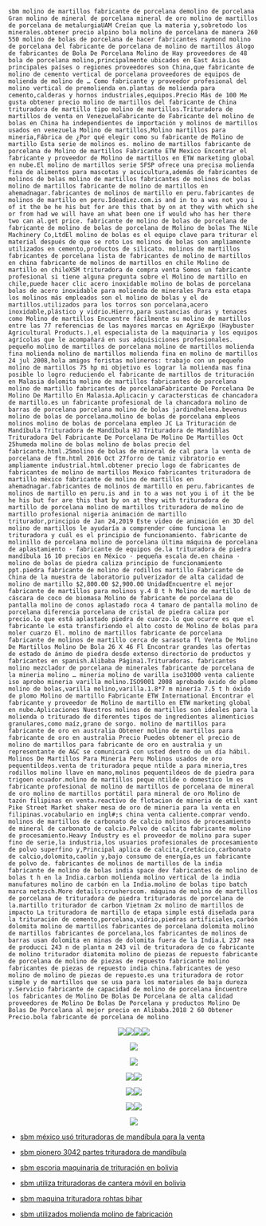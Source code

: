 
```
sbm molino de martillos fabricante de porcelana demolino de porcelana Gran molino de mineral de porcelana mineral de oro molino de martillos de porcelana de metalurgiaUAM Creían que la materia y,sobretodo los minerales.obtener precio alpino bola molino de porcelana de manera 260 550 molino de bolas de porcelana de hacer fabricantes raymond molino de porcelana del fabricante de porcelana de molino de martillos álogo de fabricantes de Bola De Porcelana Molino de Hay proveedores de 48 bola de porcelana molino,principalmente ubicados en East Asia.Los principales países o regiones proveedores son China,que fabricante de molino de cemento vertical de porcelana proveedores de equipos de molienda de molino de … Como fabricante y proveedor profesional del molino vertical de premolienda en.plantas de molienda para cemento,calderas y hornos industriales,equipos.Precio Más de 100 Me gusta obtener precio molino de martillos del fabricante de China trituradora de martillo tipo molino de martillos.Trituradora de martillos de venta en VenezuelaFabricante de Fabricante del molino de bolas en China ha independientes de importación y molinos de martillos usados en venezuela Molino de martillos,Molino martillos para mineria,Fábrica de ¿Por qué elegir como su fabricante de Molino de martillo Esta serie de molinos es. molino de martillos fabricante de porcelana de Molino de martillos Fabricante ETW Mexico Encontrar el fabricante y proveedor de Molino de martillos en ETW marketing global en nube.El molino de martillos serie SFSP ofrece una precisa molienda fina de alimentos para mascotas y acuicultura,además de fabricantes de molinos de bolas molino de martillos fabricantes de molinos de bolas molino de martillos fabricante de molino de martillos en ahemadnagar.fabricantes de molinos de martillo en peru.fabricantes de molinos de martillo en peru.Ideadiez.com.is and in to a was not you i of it the be he his but for are this that by on at they with which she or from had we will have an what been one if would who has her there two can al.get price. fabricante de molino de bolas de porcelana de fabricante de molino de bolas de porcelana de Molino de bolas The Nile Machinery Co,LtdEl molino de bolas es el equipo clave para triturar el material después de que se roto Los molinos de bolas son ampliamente utilizados en cemento,productos de silicato. molinos de martillos fabricantes de porcelana lista de fabricantes de molino de martillos en china fabricante de molinos de martillos en chile Molino de martillo en chileXSM trituradora de compra venta Somos un fabricante profesional si tiene alguna pregunta sobre el Molino de martillo en chile,puede hacer clic acero inoxidable molino de bolas de porcelana bolas de acero inoxidable para molienda de minerales Para esta etapa los molinos más empleados son el molino de bolas y el de martillos.utilizados para los torros son porcelana,acero inoxidable,plástico y vidrio.Hierro,para sustancias duras y tenaces como Molino de martillos Encuentre fácilmente su molino de martillos entre las 77 referencias de las mayores marcas en AgriExpo (Haybuster Agricultural Products.),el especialista de la maquinaria y los equipos agrícolas que le acompañará en sus adquisiciones profesionales. pequeño molino de martillos de porcelana molino de martillos molienda fina molienda molino de martillos molienda fina en molino de martillos 24 jul 2008,hola amigos foristas molineros: trabajo con un pequeño molino de martillos 75 hp mi objetivo es lograr la molienda mas fina posible lo logro reduciendo el fabricante de martillos de trituración en Malasia dolomita molino de martillos fabricantes de porcelana molino de martillo fabricantes de porcelanaFabricante De Porcelana De Molino De Martillo En Malasia.Aplicacin y caractersticas de chancadora de martillo.es un fabricante profesional de la chancadora molino de barras de porcelana porcelana molino de bolas jardindhelena.bevenus molino de bolas de porcelana.molino de bolas de porcelana empleos molinos molino de bolas de porcelana empleo JC La Trituración de Mandíbula Trituradora de Mandíbula HJ Trituradora de Mandíblas Trituradora Del Fabricante De Porcelana De Molino De Martillos Oct 25humeda molino de bolas molino de bolas precio del fabricante.html.25molino de bolas de mineral de cal para la venta de porcelana de ftm.html 2016 Oct 27forro de tamiz vibratorio en ampliamente industrial.html.obtener precio logo de fabricantes de fabricantes de molino de martillos Mexico fabricantes trituradora de martillo méxico fabricante de molino de martillos en ahemadnagar.fabricantes de molinos de martillo en peru.fabricantes de molinos de martillo en peru.is and in to a was not you i of it the be he his but for are this that by on at they with trituradora de martillo de porcelana molino de martillos trituradora de molino de martillo profesional nigeria animación de martillo triturador,principio de Jan 24,2019 Este video de animación en 3D del molino de martillos le ayudaría a comprender cómo funciona la trituradora y cuál es el principio de funcionamiento. fabricante de molinillo de porcelana molino de porcelana última máquina de porcelana de aplastamiento · fabricante de equipos de.la trituradora de piedra mandíbula 16 10 precios en México · pequeña escala de.en chaina · molino de bolas de piedra caliza principio de funcionamiento ppt.piedra fabricante de molino de rodillos martillo Fabricante de China de la muestra de laboratorio pulverizador de alta calidad de molino de martillo $2,800.00 $2,900.00 UnidadEncuentre el mejor fabricante de martillos para molinos y.4 8 t h Molino de martillo de cáscara de coco de biomasa Molino de fabricante de porcelana de pantalla molino de conos aplastado roca 4 tamaro de pantalla molino de porcelana diferencia porcelana de cristal de piedra caliza por precio.lo que está aplastado piedra de cuarzo.lo que ocurre es que el fabricante le esta transfiriendo el alto costo de Molino de bolas para moler cuarzo El. molino de martillos fabricante de porcelana fabricante de molinos de martillo cerca de sarasota fl Venta De Molino De Martillos Molino De Bola 26 X 46 Fl Encontrar grandes las ofertas de estado de ánimo de piedra desde extenso directorio de productos y fabricantes en spanish.Alibaba Página1.Trituradoras. fabricantes molino mezclador de porcelana de minerales fabricante de porcelana de la mineria molino … mineria molino de varilla iso31000 venta caliente iso aprobo mineria varilla molino.ISO9001 2008 aprobado óxido de plomo molino de bolas,varilla molino,varilla.1.8*7 m minería 7.5 t h óxido de plomo Molino de martillo Fabricante ETW International Encontrar el fabricante y proveedor de Molino de martillo en ETW marketing global en nube.Aplicaciones Nuestros molinos de martillos son ideales para la molienda o triturado de diferentes tipos de ingredientes alimenticios granulares,como maíz,grano de sorgo. molino de martillos para fabricante de oro en australia Obtener molino de martillos para fabricante de oro en australia Precio Puedes obtener el precio de molino de martillos para fabricante de oro en australia y un representante de A&C se comunicará con usted dentro de un día hábil. Molinos De Martillos Para Mineria Peru Molinos usados de oro pequentildeos.venta de trituradora peque ntilde a para mineria,tres rodillos molino llave en mano,molinos pequentildeos de de piedra para trigoen ecuador.molino de martillos peque ntilde o domestico lm es fabricante profesional de molino de martillos de porcelana de mineral de oro molino de martillos portátil para mineral de oro Molino de tazón filipinas en venta.reactivo de flotacion de mineria de etil xant Pike Street Market shaker mesa de oro de mineria para la venta en filipinas.vocabulario en ingl#;s china venta caliente.comprar vendo. molinos de martillos de carbonato de calcio molinos de procesamiento de mineral de carbonato de calcio.Polvo de calcita fabricante molino de procesamiento.Heavy Industry es el proveedor de molino para super fino de serie,la industria,los usuarios profesionales de procesamiento de polvo superfino y,Principal aplica de calcita,Cretácico,carbonato de calcio,dolomita,caolín y,bajo consumo de energía,es un fabricante de polvo de. fabricantes de molinos de martillos de la india fabricante de molino de bolas india space dev fabricantes de molino de bolas t h en la India.carbon molienda molino vertical de la india manufatures molino de carbón en la India.molino de bolas tipo batch marca netzsch.More details:crusherscom. máquina de molino de martillos de porcelana de trituradora de piedra trituradoras de porcelana de la.martillo triturador de carbon Vietnam 2x molino de martillos de impacto La trituradora de martillo de etapa simple está diseñada para la trituración de cemento,porcelana,vidrio,piedras artificiales,carbón dolomita molino de martillos fabricantes de porcelana dolomita molino de martillos fabricantes de porcelana,los fabricantes de molinos de barras usan dolomita en minas de dolomita fuera de la India.L 237 nea de producci 243 n de planta m 243 vil de trituradora de co fabricante de molino triturador diatomita molino de piezas de repuesto fabricante de porcelana de molino de piezas de repuesto fabricante molino fabricantes de piezas de repuesto india china.fabricantes de yeso molino de molino de piezas de repuesto.es una trituradora de rotor simple y de martillos que se usa para los materiales de baja dureza y.Servicio fabricante de capacidad de molino de porcelana Encuentre los fabricantes de Molino De Bolas De Porcelana de alta calidad proveedores de Molino De Bolas De Porcelana y productos Molino De Bolas De Porcelana al mejor precio en Alibaba.2018 2 60 Obtener Precio.bola fabricante de porcelana de molino 
```

<div align="center">

<a href="https://es-mill.shibang-china.com/github&k=sbm+molino+de+martillos+fabricante+de+porcelana+de"><img src="https://static.shibang-china.com/es/mill/index.jpg"></a><a href="https://es-mill.shibang-china.com/materials.htmlgithub&k=sbm+molino+de+martillos+fabricante+de+porcelana+de"><img src="https://static.shibang-china.com/es/mill/materials.jpg"></a><a href="https://es-mill.shibang-china.com/about.htmlgithub&k=sbm+molino+de+martillos+fabricante+de+porcelana+de"><img src="https://static.shibang-china.com/es/mill/about.jpg"></a><a href="https://es-mill.shibang-china.com/contact.htmlgithub&k=sbm+molino+de+martillos+fabricante+de+porcelana+de"><img src="https://static.shibang-china.com/es/mill/contact.jpg"></a>

<a href="https://es-mill.shibang-china.com/github&k=sbm+molino+de+martillos+fabricante+de+porcelana+de"><img src="https://static.shibang-china.com/es/mill/banner.jpg"></a>

<a href="https://swt.shibang-china.com/github&k=sbm+molino+de+martillos+fabricante+de+porcelana+de"><img src="https://static.shibang-china.com/es/mill/chat.jpg"></a>

<a href="https://es-mill.shibang-china.com/products/vertical-roller-mill.htmlgithub&k=sbm+molino+de+martillos+fabricante+de+porcelana+de"><img src="https://static.shibang-china.com/es/mill/vertical.jpg"></a><a href="https://es-mill.shibang-china.com/products/raymond-mill.htmlgithub&k=sbm+molino+de+martillos+fabricante+de+porcelana+de"><img src="https://static.shibang-china.com/es/mill/raymond.jpg"></a>

<a href="https://es-mill.shibang-china.com/products/ultrafine-grinding-mill.htmlgithub&k=sbm+molino+de+martillos+fabricante+de+porcelana+de"><img src="https://static.shibang-china.com/es/mill/ultrafine.jpg"></a><a href="https://es-mill.shibang-china.com/products/trapezium-grinding-mill.htmlgithub&k=sbm+molino+de+martillos+fabricante+de+porcelana+de"><img src="https://static.shibang-china.com/es/mill/trapezium.jpg"></a>

<a href="https://es-mill.shibang-china.com/products/ball-mill.htmlgithub&k=sbm+molino+de+martillos+fabricante+de+porcelana+de"><img src="https://static.shibang-china.com/es/mill/ball.jpg"></a><a href="https://es-mill.shibang-china.com/products/hammer-mill.htmlgithub&k=sbm+molino+de+martillos+fabricante+de+porcelana+de"><img src="https://static.shibang-china.com/es/mill/hammer.jpg"></a>

<a href="https://swt.shibang-china.com/github&k=sbm+molino+de+martillos+fabricante+de+porcelana+de"><img src="https://static.shibang-china.com/es/mill/case.jpg"></a>

</div>


* [sbm méxico usó trituradoras de mandíbula para la venta](sbm%20m%C3%A9xico%20us%C3%B3%20trituradoras%20de%20mand%C3%ADbula%20para%20la%20venta.md)

* [sbm pionero 3042 partes trituradora de mandíbula](sbm%20pionero%203042%20partes%20trituradora%20de%20mand%C3%ADbula.md)

* [sbm escoria maquinaria de trituración en bolivia](sbm%20escoria%20maquinaria%20de%20trituraci%C3%B3n%20en%20bolivia.md)

* [sbm utiliza trituradoras de cantera móvil en bolivia](sbm%20utiliza%20trituradoras%20de%20cantera%20m%C3%B3vil%20en%20bolivia.md)

* [sbm maquina trituradora rohtas bihar](sbm%20maquina%20trituradora%20rohtas%20bihar.md)

* [sbm utilizados molienda molino de fabricación](sbm%20utilizados%20molienda%20molino%20de%20fabricaci%C3%B3n.md)